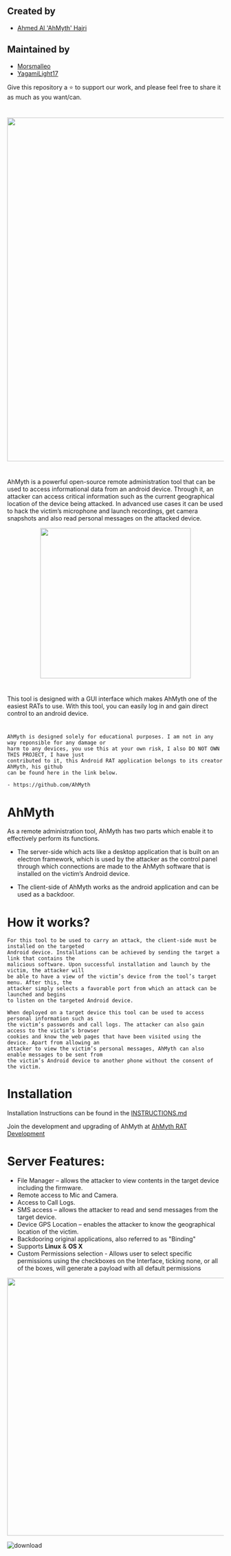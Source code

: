 ## Created by 
- [Ahmed Al 'AhMyth' Hajri](https://github.com/AhMyth)
## Maintained by 
- [Morsmalleo](https://github.com/Morsmalleo)
- [YagamiLight17](https://github.com/YagamiLight17)

Give this repository a ⭐ to support our work, 
and please feel free to share it as much as you want/can.
#
<p align="center">

  <img width="800" src="https://user-images.githubusercontent.com/64344168/135561288-0fbcd451-ade8-4087-a4e9-2e09edf7d4ff.jpg">

</p>

#
AhMyth is a powerful open-source remote administration tool that can be used to access informational data from an android device. Through it, an attacker can access critical information such as the current geographical location of the device being attacked. In advanced use cases it can be used to hack the victim’s microphone and launch recordings, get camera snapshots and also read personal messages on the attacked device.

<p align="center">
  
  <img width="350" src="https://user-images.githubusercontent.com/64344168/135561002-a0f148ce-c841-4bf5-9cdb-a205297dd312.jpg">

</p>

#
This tool is designed with a GUI interface which makes AhMyth one of the easiest RATs to use. With this tool, you can easily log in and gain direct control to an android device.

#
    AhMyth is designed solely for educational purposes. I am not in any way reponsible for any damage or 
    harm to any devices, you use this at your own risk, I also DO NOT OWN THIS PROJECT, I have just 
    contributed to it, this Android RAT application belongs to its creator AhMyth, his github 
    can be found here in the link below.
    
    - https://github.com/AhMyth

#
# AhMyth
As a remote administration tool, AhMyth has two parts which enable it to effectively perform its functions. 
- The server-side which acts like a desktop application that is built on an electron framework, which is used by the attacker as the control panel through which connections are made to the AhMyth software that is installed on the victim’s Android device. 

- The client-side of AhMyth works as the android application and can be used as a backdoor.
#
# How it works?
    For this tool to be used to carry an attack, the client-side must be installed on the targeted 
    Android device. Installations can be achieved by sending the target a link that contains the 
    malicious software. Upon successful installation and launch by the victim, the attacker will 
    be able to have a view of the victim’s device from the tool’s target menu. After this, the 
    attacker simply selects a favorable port from which an attack can be launched and begins 
    to listen on the targeted Android device.

    When deployed on a target device this tool can be used to access personal information such as 
    the victim’s passwords and call logs. The attacker can also gain access to the victim’s browser 
    cookies and know the web pages that have been visited using the device. Apart from allowing an 
    attacker to view the victim’s personal messages, AhMyth can also enable messages to be sent from 
    the victim’s Android device to another phone without the consent of the victim.
    
# Installation
Installation Instructions can be found in the [INSTRUCTIONS.md](https://github.com/Morsmalleo/AhMyth/blob/master/INSTRUCTIONS.md)

Join the development and upgrading of AhMyth at [AhMyth RAT Development](https://www.facebook.com/groups/396412025258492/?notif_id=1633235475450513&notif_t=group_milestone&ref=notif)

#
# Server Features:
- File Manager – allows the attacker to view contents in the target device including the firmware.
- Remote access to Mic and Camera.
- Access to Call Logs.
- SMS access – allows the attacker to read and send messages from the target device.
- Device GPS Location – enables the attacker to know the geographical location of the victim.
- Backdooring original applications, also referred to as "Binding"
- Supports **Linux** & **OS X**
- Custom Permissions selection - Allows user to select specific permissions using the checkboxes on the Interface, ticking none, or all of the boxes, will generate a payload with all default permissions
<p>

  <img width="600" src=https://user-images.githubusercontent.com/64344168/135562852-2c00f96f-67f2-49f4-8844-7a48512f70b4.png>

</p>

![download](https://user-images.githubusercontent.com/64344168/135561374-1cb99670-284d-4e77-92fb-0915a338181f.png)



